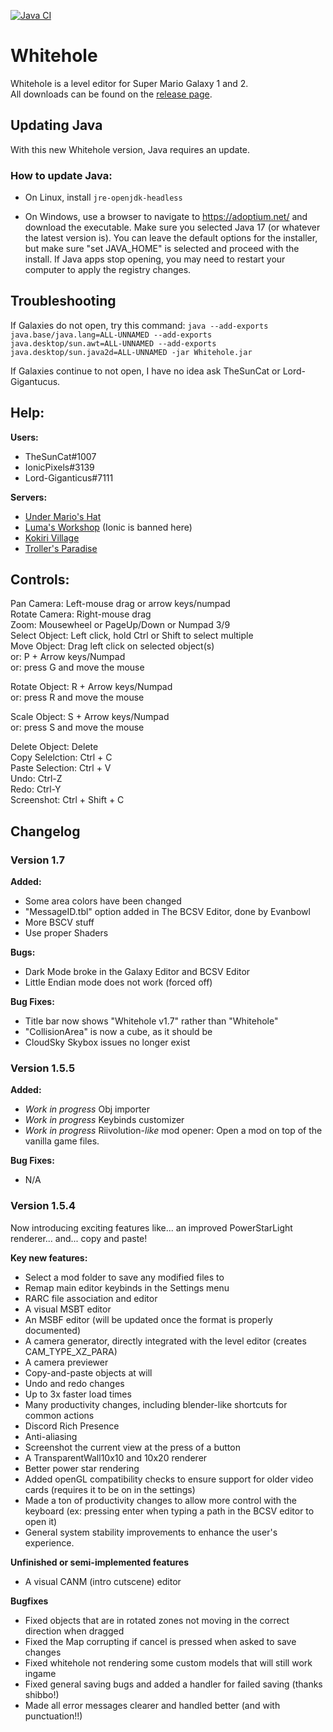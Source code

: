 [![Java CI](https://github.com/RealTheSunCat/Whitehole/actions/workflows/ant.yml/badge.svg)](https://github.com/RealTheSunCat/Whitehole/actions/workflows/ant.yml)

# Whitehole
Whitehole is a level editor for Super Mario Galaxy 1 and 2.  
All downloads can be found on the [release page](https://github.com/RealTheSunCat/Whitehole/releases).  

## Updating Java
With this new Whitehole version, Java requires an update.
### How to update Java:

- On Linux, install `jre-openjdk-headless`

- On Windows, use a browser to navigate to https://adoptium.net/ and download the executable. Make sure you selected Java 17 (or whatever the latest version is). You can leave the default options for the installer, but make sure "set JAVA_HOME" is selected and proceed with the install. If Java apps stop opening, you may need to restart your computer to apply the registry changes.

## Troubleshooting
If Galaxies do not open, try this command:
`java --add-exports java.base/java.lang=ALL-UNNAMED --add-exports java.desktop/sun.awt=ALL-UNNAMED --add-exports java.desktop/sun.java2d=ALL-UNNAMED -jar Whitehole.jar`

If Galaxies continue to not open, I have no idea ask TheSunCat or Lord-Gigantucus.

## Help:
**Users:**
- TheSunCat#1007
- IonicPixels#3139
- Lord-Giganticus#7111

**Servers:**
- [Under Mario's Hat](https://discord.gg/TudSfUjHcW)
- [Luma's Workshop](https://discord.gg/k7ZKzSDsVq) (Ionic is banned here)
- [Kokiri Village](https://discord.gg/NTyb4sy)
- [Troller's Paradise](https://discord.gg/r8h5vAm2JC)

## Controls:  
  
Pan Camera: Left-mouse drag or arrow keys/numpad  
Rotate Camera: Right-mouse drag  
Zoom: Mousewheel or PageUp/Down or Numpad 3/9  
Select Object: Left click, hold Ctrl or Shift to select multiple  
Move Object: Drag left click on selected object(s)  
or: P + Arrow keys/Numpad  
or: press G and move the mouse  
  
Rotate Object: R + Arrow keys/Numpad  
or: press R and move the mouse  
  
Scale Object: S + Arrow keys/Numpad  
or: press S and move the mouse  
  
Delete Object: Delete  
Copy Selelction: Ctrl + C  
Paste Selection: Ctrl + V  
Undo: Ctrl-Z  
Redo: Ctrl-Y  
Screenshot: Ctrl + Shift + C  

## Changelog
### Version 1.7
**Added:**  
- Some area colors have been changed
- "MessageID.tbl" option added in The BCSV Editor, done by Evanbowl
- More BSCV stuff
- Use proper Shaders

**Bugs:**
- Dark Mode broke in the Galaxy Editor and BCSV Editor
- Little Endian mode does not work (forced off)

**Bug Fixes:**
- Title bar now shows "Whitehole v1.7" rather than "Whitehole"
- "CollisionArea" is now a cube, as it should be
- CloudSky Skybox issues no longer exist

### Version 1.5.5
**Added:**
- *Work in progress* Obj importer
- *Work in progress* Keybinds customizer
- *Work in progress* Riivolution-*like* mod opener: Open a mod on top of the vanilla game files.

**Bug Fixes:**
- N/A

### Version 1.5.4

Now introducing exciting features like... an improved PowerStarLight renderer... and... copy and paste!

**Key new features:**
- Select a mod folder to save any modified files to
- Remap main editor keybinds in the Settings menu
- RARC file association and editor
- A visual MSBT editor
- An MSBF editor (will be updated once the format is properly documented)
- A camera generator, directly integrated with the level editor (creates CAM_TYPE_XZ_PARA)
- A camera previewer
- Copy-and-paste objects at will
- Undo and redo changes
- Up to 3x faster load times
- Many productivity changes, including blender-like shortcuts for common actions
- Discord Rich Presence
- Anti-aliasing
- Screenshot the current view at the press of a button
- A TransparentWall10x10 and 10x20 renderer
- Better power star rendering
- Added openGL compatibility checks to ensure support for older video cards (requires it to be on in the settings)
- Made a ton of productivity changes to allow more control with the keyboard (ex: pressing enter when typing a path in the BCSV editor to open it)
- General system stability improvements to enhance the user's experience.

**Unfinished or semi-implemented features**
- A visual CANM (intro cutscene) editor

**Bugfixes**
- Fixed objects that are in rotated zones not moving in the correct direction when dragged
- Fixed the Map corrupting if cancel is pressed when asked to save changes
- Fixed whitehole not rendering some custom models that will still work ingame
- Fixed general saving bugs and added a handler for failed saving (thanks shibbo!)
- Made all error messages clearer and handled better (and with punctuation!!)
